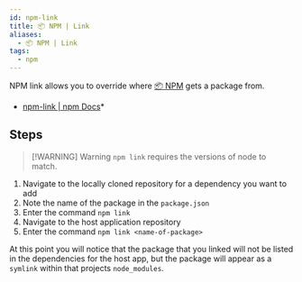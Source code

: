 ```yaml
---
id: npm-link
title: 📦 NPM | Link
aliases:
  - 📦 NPM | Link
tags:
  - npm
---
```


NPM link allows you to override where [📦 NPM](npm.md) gets a package from.

- [npm-link | npm Docs](https://docs.npmjs.com/cli/v8/commands/npm-link)\*

## Steps

> [!WARNING] Warning
> `npm link` requires the versions of node to match.

1. Navigate to the locally cloned repository for a dependency you want to add
2. Note the name of the package in the `package.json`
3. Enter the command `npm link`
4. Navigate to the host application repository
5. Enter the command `npm link <name-of-package>`

At this point you will notice that the package that you linked will not be listed in the dependencies for the host app, but the package will appear as a `symlink` within that projects `node_modules`.
